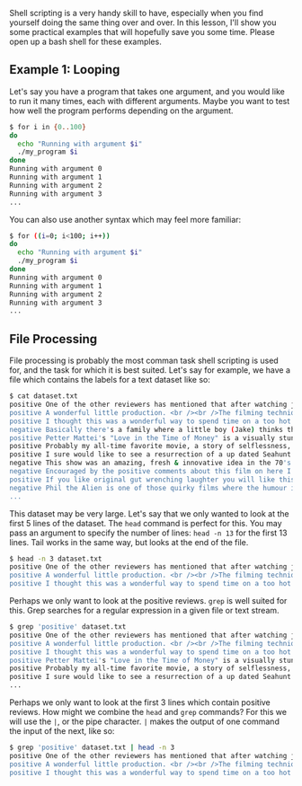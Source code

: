 
Shell scripting is a very handy skill to have, especially when you find yourself doing the same thing over and over.
In this lesson, I'll show you some practical examples that will hopefully save you some time.
Please open up a bash shell for these examples.

Example 1: Looping
---

Let's say you have a program that takes one argument, and you would like to run it many times, each with different arguments.
Maybe you want to test how well the program performs depending on the argument.

```bash
$ for i in {0..100}
do
  echo "Running with argument $i"
  ./my_program $i
done
Running with argument 0
Running with argument 1
Running with argument 2
Running with argument 3
...
```

You can also use another syntax which may feel more familiar:

```bash
$ for ((i=0; i<100; i++))
do
  echo "Running with argument $i"
  ./my_program $i
done
Running with argument 0
Running with argument 1
Running with argument 2
Running with argument 3
...
```

File Processing
---

File processing is probably the most comman task shell scripting is used for, and the task for which it is best suited.
Let's say for example, we have a file which contains the labels for a text dataset like so:
```bash
$ cat dataset.txt
positive One of the other reviewers has mentioned that after watching just 1 Oz episode you'll be hooked. The...
positive A wonderful little production. <br /><br />The filming technique is very unassuming- very old-time-B...
positive I thought this was a wonderful way to spend time on a too hot summer weekend, sitting in the air con...
negative Basically there's a family where a little boy (Jake) thinks there's a zombie in his closet & his par...
positive Petter Mattei's "Love in the Time of Money" is a visually stunning film to watch. Mr. Mattei offers ...
positive Probably my all-time favorite movie, a story of selflessness, sacrifice and dedication to a noble ca...
positive I sure would like to see a resurrection of a up dated Seahunt series with the tech they have today i...
negative This show was an amazing, fresh & innovative idea in the 70's when it first aired. The first 7 or 8 ...
negative Encouraged by the positive comments about this film on here I was looking forward to watching this f...
positive If you like original gut wrenching laughter you will like this movie. If you are young or old then y...
negative Phil the Alien is one of those quirky films where the humour is based around the oddness of everythi...
...
```

This dataset may be very large. Let's say that we only wanted to look at the first 5 lines of the dataset.
The `head` command is perfect for this.
You may pass an argument to specify the number of lines: `head -n 13` for the first 13 lines.
Tail works in the same way, but looks at the end of the file.

```bash
$ head -n 3 dataset.txt
positive One of the other reviewers has mentioned that after watching just 1 Oz episode you'll be hooked. The...
positive A wonderful little production. <br /><br />The filming technique is very unassuming- very old-time-B...
positive I thought this was a wonderful way to spend time on a too hot summer weekend, sitting in the air con...
```

Perhaps we only want to look at the positive reviews.
`grep` is well suited for this.
Grep searches for a regular expression in a given file or text stream.

```bash
$ grep 'positive' dataset.txt
positive One of the other reviewers has mentioned that after watching just 1 Oz episode you'll be hooked. The...
positive A wonderful little production. <br /><br />The filming technique is very unassuming- very old-time-B...
positive I thought this was a wonderful way to spend time on a too hot summer weekend, sitting in the air con...
positive Petter Mattei's "Love in the Time of Money" is a visually stunning film to watch. Mr. Mattei offers ...
positive Probably my all-time favorite movie, a story of selflessness, sacrifice and dedication to a noble ca...
positive I sure would like to see a resurrection of a up dated Seahunt series with the tech they have today i...
...
```

Perhaps we only want to look at the first 3 lines which contain positive reviews.
How might we combine the `head` and `grep` commands?
For this we will use the `|`, or the pipe character.
`|` makes the output of one command the input of the next, like so:

```bash
$ grep 'positive' dataset.txt | head -n 3
positive One of the other reviewers has mentioned that after watching just 1 Oz episode you'll be hooked. The...
positive A wonderful little production. <br /><br />The filming technique is very unassuming- very old-time-B...
positive I thought this was a wonderful way to spend time on a too hot summer weekend, sitting in the air con...
```

```bash
```

```bash
```
